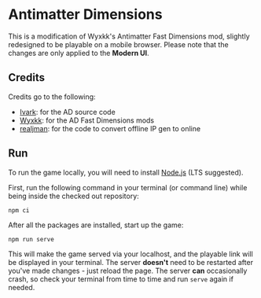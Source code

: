 # Antimatter Dimensions

This is a modification of Wyxkk's Antimatter Fast Dimensions mod, slightly redesigned to be playable on a mobile browser. Please note that the changes are only applied to the **Modern UI**.

## Credits
Credits go to the following:
- [Ivark](https://github.com/IvarK/AntimatterDimensionsSourceCode): for the AD source code
- [Wyxkk](https://github.com/WYXkk/ADfaster): for the AD Fast Dimensions mods
- [realjman](https://github.com/realjman/ADfasterer): for the code to convert offline IP gen to online

## Run

To run the game locally, you will need to install
[Node.js](https://nodejs.org/) (LTS suggested).

First, run the following command in your terminal (or command line) while being
inside the checked out repository:

```
npm ci
```

After all the packages are installed, start up the game:

```
npm run serve
```

This will make the game served via your localhost, and the playable link will
be displayed in your terminal. The server **doesn't** need to be restarted
after you've made changes - just reload the page. The server **can**
occasionally crash, so check your terminal from time to time and run `serve`
again if needed.
